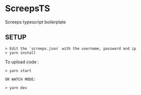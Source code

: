 # ScreepsTS
Screeps typescript boilerplate


## SETUP
```
> Edit the `screeps.json` with the username, password and ip
> yarn install
```

To upload code :
```
> yarn start

OR WATCH MODE:

> yarn dev
```